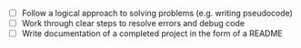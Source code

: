 - [ ] Follow a logical approach to solving problems (e.g. writing pseudocode)
- [ ] Work through clear steps to resolve errors and debug code
- [ ] Write documentation of a completed project in the form of a README
